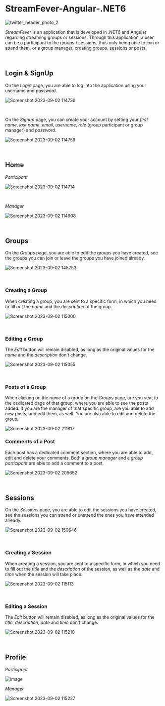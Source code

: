 # StreamFever-Angular-.NET6

![twitter_header_photo_2](https://github.com/maraneagu/StreamFever-Angular-.NET6/assets/93272424/1a1cbcf6-00ee-489b-bbfc-9f2d40728484)


<i>StreamFever</i> is an application that is developed in .NET6 and Angular regarding streaming groups or sessions. Through this application, a user can be a participant to the groups / sessions, thus only being able to join or attend them, or a group manager, creating groups, sessions or posts.

<br>

## Login & SignUp
On the <i>Login</i> page, you are able to log into the application using your username and password.


![Screenshot 2023-09-02 114739](https://github.com/maraneagu/StreamFever-Angular-.NET6/assets/93272424/b0f55bb4-99b8-46c8-a3ba-0c6c12b4644c)

<br>

On the <i>Signup</i> page, you can create your account by setting your <i>first name</i>, <i>last name</i>, <i>email</i>, <i>username</i>, <i>role</i> (group participant or group manager) and <i>password</i>.

![Screenshot 2023-09-02 114759](https://github.com/maraneagu/StreamFever-Angular-.NET6/assets/93272424/b7dedc26-5565-472a-82f1-7c71003357b9)

<br>

## Home


<i>Participant</i>


![Screenshot 2023-09-02 114714](https://github.com/maraneagu/StreamFever-Angular-.NET6/assets/93272424/00d4d304-433f-49eb-9f56-96cb2320b678)

<br>

<i>Manager</i>


![Screenshot 2023-09-02 114908](https://github.com/maraneagu/StreamFever-Angular-.NET6/assets/93272424/ea2a8727-7c7a-4cbb-ad15-869e0bcf8682)

<br>

## Groups


On the <i>Groups</i> page, you are able to edit the groups you have created, see the groups you can join or leave the groups you have joined already.


![Screenshot 2023-09-02 145253](https://github.com/maraneagu/StreamFever-Angular-.NET6/assets/93272424/52cf30a8-9c0e-4fff-a7b8-aa3d8c5b9ab3)

<br>

### Creating a Group

When creating a group, you are sent to a specific form, in which you need to fill out the <i>name</i> and the <i>description</i> of the group.

![Screenshot 2023-09-02 115000](https://github.com/maraneagu/StreamFever-Angular-.NET6/assets/93272424/55da341a-53e5-43dd-b842-36901b570cf9)

<br>

### Editing a Group


The <i>Edit</i> button will remain disabled, as long as the original values for the <i>name</i> and the <i>description</i> don't change.


![Screenshot 2023-09-02 115055](https://github.com/maraneagu/StreamFever-Angular-.NET6/assets/93272424/b53e990d-0498-470c-b6ca-d78af8d0c257)

<br>

### Posts of a Group


When clicking on the <i>name</i> of a group on the <i>Groups</i> page, are you sent to the dedicated page of that group, where you are able to see the posts added. If you are the manager of that specific group, are you able to add new posts, and edit them, as well. You are also able to edit and delete the group.



![Screenshot 2023-09-02 211817](https://github.com/maraneagu/StreamFever-Angular-.NET6/assets/93272424/1ef8bd1c-a5b6-44e5-a857-bc226e21c478)
<br>

### Comments of a Post


Each post has a dedicated comment section, where you are able to add, edit and delete your comments. Both a <i>group manager</i> and a <i>group participant</i> are able to add a comment to a post.

![Screenshot 2023-09-02 205652](https://github.com/maraneagu/StreamFever-Angular-.NET6/assets/93272424/51dc2658-4055-42da-aa58-fd25306dd766)

<br>

## Sessions


On the <i>Sessions</i> page, you are able to edit the sessions you have created, see the sessions you can attend or unattend the ones you have attended already.


![Screenshot 2023-09-02 150646](https://github.com/maraneagu/StreamFever-Angular-.NET6/assets/93272424/b41debde-2a47-4a44-aa7e-3a930432df8f)

<br>

### Creating a Session

When creating a session, you are sent to a specific form, in which you need to fill out the <i>title</i> and the <i>description</i> of the session, as well as the <i>date</i> and <i>time</i> when the session will take place.

![Screenshot 2023-09-02 115113](https://github.com/maraneagu/StreamFever-Angular-.NET6/assets/93272424/f681a6ae-b13a-41bc-a4e2-c124c729f388)

<br>

### Editing a Session


The <i>Edit</i> button will remain disabled, as long as the original values for the <i>title</i>, <i>description</i>, <i>date</i> and <i>time</i> don't change.


![Screenshot 2023-09-02 115210](https://github.com/maraneagu/StreamFever-Angular-.NET6/assets/93272424/fc5c1d5d-f151-46db-ae92-3ce2a7a399de)

<br>

## Profile

<i>Participant</i>

![image](https://github.com/maraneagu/StreamFever-Angular-.NET6/assets/93272424/b7e8a009-d290-4834-b881-27efa1736311)


<i>Manager</i>

![Screenshot 2023-09-02 115227](https://github.com/maraneagu/StreamFever-Angular-.NET6/assets/93272424/e0aba219-3ed7-43c1-9792-6147c9515e96)






